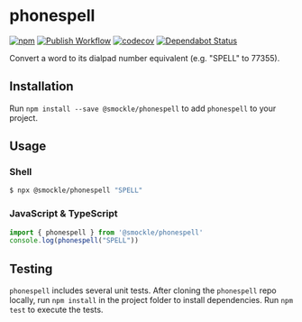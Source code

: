 # phonespell

[![npm](https://img.shields.io/npm/v/@smockle/phonespell.svg)](https://www.npmjs.com/package/@smockle/phonespell)
[![Publish Workflow](https://github.com/smockle/phonespell/workflows/Publish/badge.svg)](https://github.com/smockle/phonespell/actions)
[![codecov](https://codecov.io/gh/smockle/phonespell/branch/master/graph/badge.svg)](https://codecov.io/gh/smockle/phonespell)
[![Dependabot Status](https://api.dependabot.com/badges/status?host=github&repo=smockle/phonespell)](https://dependabot.com)

Convert a word to its dialpad number equivalent (e.g. "SPELL" to 77355).

## Installation

Run `npm install --save @smockle/phonespell` to add `phonespell` to your project.

## Usage

### Shell

```sh
$ npx @smockle/phonespell "SPELL"
```

### JavaScript & TypeScript

```TypeScript
import { phonespell } from '@smockle/phonespell'
console.log(phonespell("SPELL"))
```

## Testing

`phonespell` includes several unit tests. After cloning the `phonespell` repo locally, run `npm install` in the project folder to install dependencies. Run `npm test` to execute the tests.
